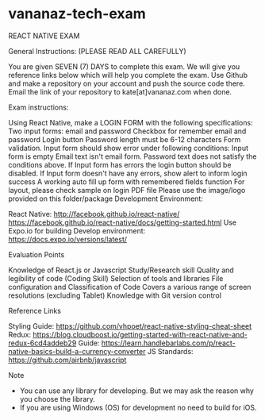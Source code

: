 # vananaz-tech-exam

REACT NATIVE EXAM

General Instructions: (PLEASE READ ALL CAREFULLY)

You are given SEVEN (7) DAYS to complete this exam. 
We will give you reference links below which will help you complete the exam. 
Use Github and make a repository on your account and push the source code there.
Email the link of your repository to kate[at]vananaz.com when done.

Exam instructions:

Using React Native, make a LOGIN FORM with the following specifications:
Two input forms: email and password
Checkbox for remember email and password
Login button
Password length must be 6-12 characters
Form validation. Input form should show error under following conditions: 
Input form is empty
Email text isn't email form.
Password text does not satisfy the conditions above.
If Input form has errors the login button should be disabled.
If Input form doesn't have any errors, show alert to inform login success
A working auto fill up form with remembered fields function
For layout, please check sample on login PDF file
Please use the image/logo provided on this folder/package
Development Environment:

React Native: http://facebook.github.io/react-native/
 		         https://facebook.github.io/react-native/docs/getting-started.html
Use Expo.io for building Develop environment: https://docs.expo.io/versions/latest/

Evaluation Points 

Knowledge of React.js or Javascript
Study/Research skill
Quality and legibility of code (Coding Skill)
Selection of tools and libraries
File configuration and Classification of Code
Covers a various range of screen resolutions (excluding Tablet)
Knowledge with Git version control

Reference Links

Styling Guide: https://github.com/vhpoet/react-native-styling-cheat-sheet
Redux: https://blog.cloudboost.io/getting-started-with-react-native-and-redux-6cd4addeb29
Guide: https://learn.handlebarlabs.com/p/react-native-basics-build-a-currency-converter
JS Standards: https://github.com/airbnb/javascript

Note

- You can use any library for developing. But we may ask the reason why you choose the library. 
- If you are using Windows (OS) for development no need to build for iOS.
